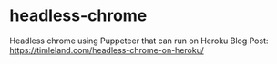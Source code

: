 # headless-chrome
Headless chrome using Puppeteer that can run on Heroku
Blog Post: https://timleland.com/headless-chrome-on-heroku/
